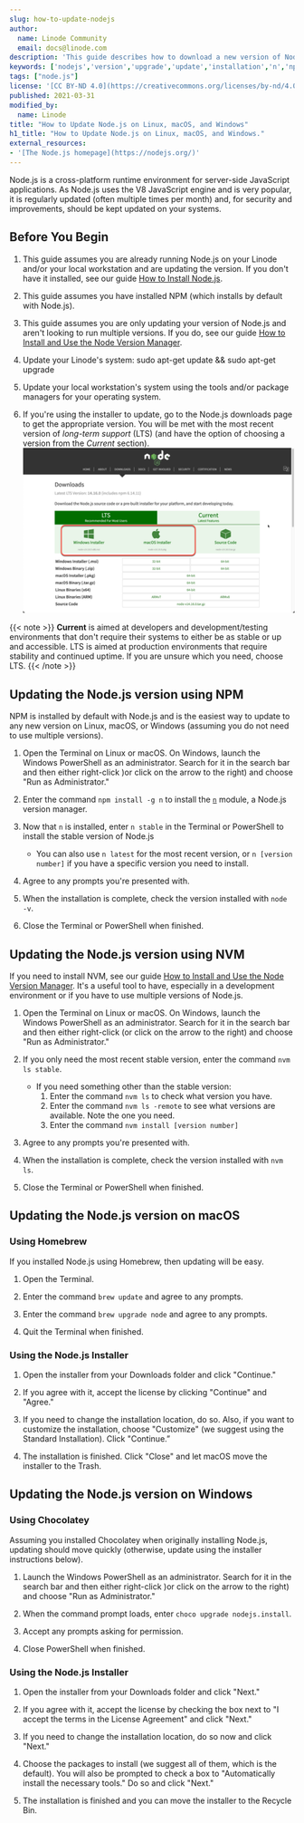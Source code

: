 ```yaml
---
slug: how-to-update-nodejs
author:
  name: Linode Community
  email: docs@linode.com
description: 'This guide describes how to download a new version of Node.js and update an installed version of Node.js on Linux, macOS, and Windows using multiple methods.'
keywords: ['nodejs','version','upgrade','update','installation','n','npm','nvm']
tags: ["node.js"]
license: '[CC BY-ND 4.0](https://creativecommons.org/licenses/by-nd/4.0)'
published: 2021-03-31
modified_by:
  name: Linode
title: "How to Update Node.js on Linux, macOS, and Windows"
h1_title: "How to Update Node.js on Linux, macOS, and Windows."
external_resources:
- '[The Node.js homepage](https://nodejs.org/)'
---
```


Node.js is a cross-platform runtime environment for server-side JavaScript applications. As Node.js uses the V8 JavaScript engine and is very popular, it is regularly updated (often multiple times per month) and, for security and improvements, should be kept updated on your systems.

## Before You Begin

1.  This guide assumes you are already running Node.js on your Linode and/or your local workstation and are updating the version. If you don't have it installed, see our guide [How to Install Node.js](/guides/how-to-install-nodejs/).

2.  This guide assumes you have installed NPM (which installs by default with Node.js).

3.  This guide assumes you are only updating your version of Node.js and aren't looking to run multiple versions. If you do, see our guide [How to Install and Use the Node Version Manager](/guides/how-to-install-use-node-version-manager-nvm/).

4.  Update your Linode's system:
    sudo apt-get update && sudo apt-get upgrade

3.  Update your local workstation's system using the tools and/or package managers for your operating system.

5.  If you're using the installer to update, go to the Node.js downloads page to get the appropriate version. You will be met with the most recent version of *long-term support* (LTS) (and have the option of choosing a version from the *Current* section).
![The Node.js downloads page](nodejs-downloads-page.png)

{{< note >}}
**Current** is aimed at developers and development/testing environments that don't require their systems to either be as stable or up and accessible. LTS is aimed at production environments that require stability and continued uptime. If you are unsure which you need, choose LTS.
{{< /note >}}

## Updating the Node.js version using NPM

NPM is installed by default with Node.js and is the easiest way to update to any new version on Linux, macOS, or Windows (assuming you do not need to use multiple versions).

1.  Open the Terminal on Linux or macOS. On Windows, launch the Windows PowerShell as an administrator. Search for it in the search bar and then either right-click )or click on the arrow to the right) and choose "Run as Administrator."

2.  Enter the command `npm install -g n` to install the [`n`](https://www.npmjs.com/package/n?activeTab=readme) module, a Node.js version manager.

3.  Now that `n` is installed, enter `n stable` in the Terminal or PowerShell to install the stable version of Node.js
    -   You can also use `n latest` for the most recent version, or `n [version number]` if you have a specific version you need to install.

4.  Agree to any prompts you're presented with.

5.  When the installation is complete, check the version installed with `node -v`.

6.  Close the Terminal or PowerShell when finished.

## Updating the Node.js version using NVM

If you need to install NVM, see our guide [How to Install and Use the Node Version Manager](/guides/how-to-install-use-node-version-manager-nvm/). It's a useful tool to have, especially in a development environment or if you have to use multiple versions of Node.js.

1.  Open the Terminal on Linux or macOS. On Windows, launch the Windows PowerShell as an administrator. Search for it in the search bar and then either right-click (or click on the arrow to the right) and choose "Run as Administrator."

2.  If you only need the most recent stable version, enter the command `nvm ls stable`.
    -   If you need something other than the stable version:
        1.  Enter the command `nvm ls` to check what version you have.
        2.  Enter the command `nvm ls -remote` to see what versions are available. Note the one you need.
        3.  Enter the command `nvm install [version number]`

3.  Agree to any prompts you're presented with.

5.  When the installation is complete, check the version installed with `nvm ls`.

6.  Close the Terminal or PowerShell when finished.

## Updating the Node.js version on macOS

### Using Homebrew

If you installed Node.js using Homebrew, then updating will be easy.

1.  Open the Terminal.

2.  Enter the command `brew update` and agree to any prompts.

3.  Enter the command `brew upgrade node` and agree to any prompts.

4.  Quit the Terminal when finished.

### Using the Node.js Installer

1.  Open the installer from your Downloads folder and click "Continue."

3.  If you agree with it, accept the license by clicking "Continue" and "Agree."

4.  If you need to change the installation location, do so. Also, if you want to customize the installation, choose "Customize" (we suggest using the Standard Installation). Click "Continue.”

5.  The installation is finished. Click "Close" and let macOS move the installer to the Trash.

## Updating the Node.js version on Windows

### Using Chocolatey

Assuming you installed Chocolatey when originally installing Node.js, updating should move quickly (otherwise, update using the installer instructions below).

1.  Launch the Windows PowerShell as an administrator. Search for it in the search bar and then either right-click )or click on the arrow to the right) and choose "Run as Administrator."

2.  When the command prompt loads, enter `choco upgrade nodejs.install`.

3.  Accept any prompts asking for permission.

4.  Close PowerShell when finished.

### Using the Node.js Installer

1.  Open the installer from your Downloads folder and click "Next."

3.  If you agree with it, accept the license by checking the box next to "I accept the terms in the License Agreement" and click "Next."

4.  If you need to change the installation location, do so now and click "Next."

5.  Choose the packages to install (we suggest all of them, which is the default). You will also be prompted to check a box to "Automatically install the necessary tools." Do so and click "Next."

6.  The installation is finished and you can move the installer to the Recycle Bin.